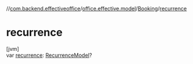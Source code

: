 //[com.backend.effectiveoffice](../../../index.md)/[office.effective.model](../index.md)/[Booking](index.md)/[recurrence](recurrence.md)

# recurrence

[jvm]\
var [recurrence](recurrence.md): [RecurrenceModel](../-recurrence-model/index.md)?
